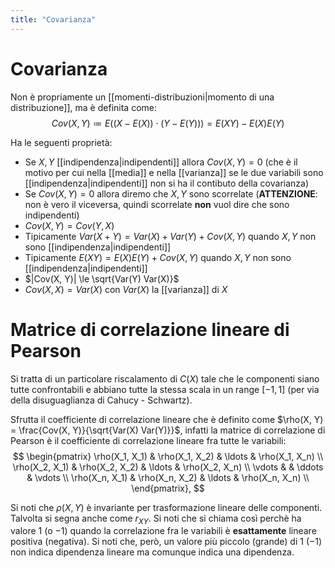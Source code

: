 ```yaml
---
title: "Covarianza"
---
```

# Covarianza
Non è propriamente un [[momenti-distribuzioni|momento di una distribuzione]], ma è  definita come:
$$
    Cov(X, Y) \coloneqq E((X - E(X)) \cdot (Y - E(Y))) = E(XY) - E(X) E(Y)
$$

Ha le seguenti proprietà:
- Se $X, Y$ [[indipendenza|indipendenti]] allora $Cov(X, Y) = 0$ (che è il motivo per cui nella [[media]] e nella [[varianza]] se le due variabili sono [[indipendenza|indipendenti]] non si ha il contibuto della covarianza)
- Se $Cov(X, Y) = 0$ allora diremo che $X, Y$ sono scorrelate (**ATTENZIONE**: non è vero il viceversa, quindi scorrelate **non** vuol dire che sono indipendenti)
- $Cov(X, Y) = Cov(Y, X)$
- Tipicamente $Var(X + Y) = Var(X) + Var(Y) + Cov(X, Y)$ quando $X, Y$ non sono [[indipendenza|indipendenti]]
- Tipicamente $E(X Y) = E(X) E(Y) + Cov(X, Y)$ quando $X, Y$ non sono [[indipendenza|indipendenti]]
- $|Cov(X, Y)| \le \sqrt{Var(Y) Var(X)}$
- $Cov(X, X) = Var(X)$ con $Var(X)$ la [[varianza]] di $X$

# Matrice di correlazione lineare di Pearson
Si tratta di un particolare riscalamento di $C(X)$ tale che le componenti siano tutte confrontabili e abbiano tutte la stessa scala in un range $[-1, 1]$ (per via della disuguaglianza di Cahucy - Schwartz).

Sfrutta il coefficiente di correlazione lineare che è definito come $\rho(X, Y) = \frac{Cov(X, Y)}{\sqrt{Var(X) Var(Y)}}$, infatti la matrice di correlazione di Pearson è il coefficiente di correlazione lineare fra tutte le variabili:
$$
\begin{pmatrix}
\rho(X_1, X_1) & \rho(X_1, X_2) & \ldots & \rho(X_1, X_n) \\
\rho(X_2, X_1) & \rho(X_2, X_2) & \ldots & \rho(X_2, X_n) \\
\vdots      &             & \ddots & \vdots      \\
\rho(X_n, X_1) & \rho(X_n, X_2) & \ldots & \rho(X_n, X_n) \\
\end{pmatrix},
$$

Si noti che $\rho(X, Y)$ è invariante per trasformazione lineare delle componenti. Talvolta si segna anche come $r_{XY}$. Si noti che si chiama così perchè ha valore $1$ (o $-1$) quando la correlazione fra le variabili è **esattamente** lineare positiva (negativa). Si noti che, però, un valore più piccolo (grande) di $1$ ($-1$) non indica dipendenza lineare ma comunque indica una dipendenza.
